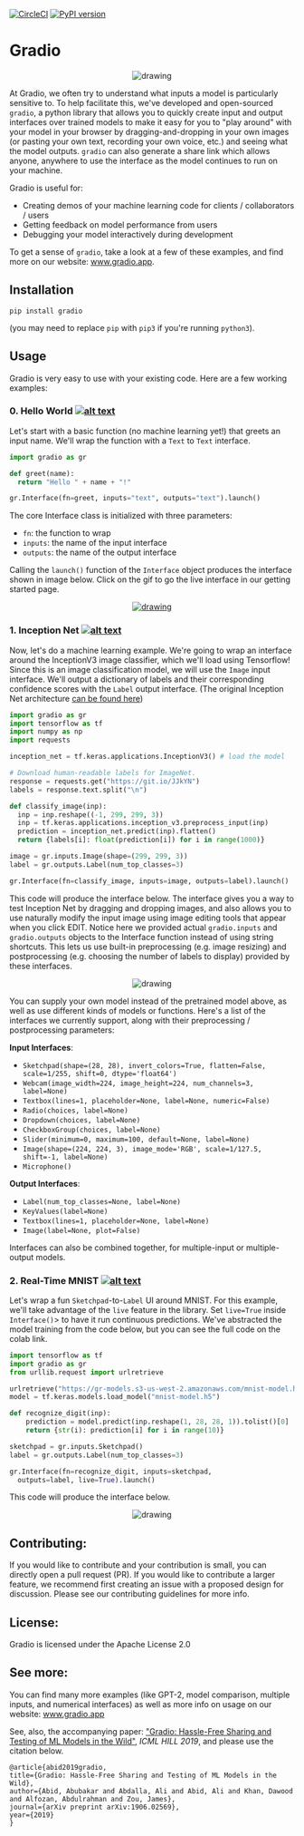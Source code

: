 [![CircleCI](https://circleci.com/gh/gradio-app/gradio.svg?style=svg)](https://circleci.com/gh/gradio-app/gradio) [![PyPI version](https://badge.fury.io/py/gradio.svg)](https://badge.fury.io/py/gradio)

# Gradio 

<p align="center">
<img src="https://i.ibb.co/m0skD0j/bert.gif" alt="drawing"/>
</p>

At Gradio, we often try to understand what inputs a model is particularly sensitive to. To help facilitate this, we've developed and open-sourced `gradio`, a python library that allows you to quickly create input and output interfaces over trained models to make it easy for you to "play around" with your model in your browser by dragging-and-dropping in your own images (or pasting your own text, recording your own voice, etc.) and seeing what the model outputs. `gradio` can also generate a share link which allows anyone, anywhere to use the interface as the model continues to run on your machine. 

Gradio is useful for:
* Creating demos of your machine learning code for clients / collaborators / users
* Getting feedback on model performance from users
* Debugging your model interactively during development

To get a sense of `gradio`, take a look at a few of these examples, and find more on our website: www.gradio.app.

## Installation
```
pip install gradio
```
(you may need to replace `pip` with `pip3` if you're running `python3`).

## Usage

Gradio is very easy to use with your existing code. Here are a few working examples:

### 0. Hello World [![alt text](https://colab.research.google.com/assets/colab-badge.svg)](https://colab.research.google.com/drive/18ODkJvyxHutTN0P5APWyGFO_xwNcgHDZ?usp=sharing)

Let's start with a basic function (no machine learning yet!) that greets an input name. We'll wrap the function with a `Text` to `Text` interface.

```python
import gradio as gr

def greet(name):
  return "Hello " + name + "!"

gr.Interface(fn=greet, inputs="text", outputs="text").launch()
```

The core Interface class is initialized with three parameters:

- `fn`: the function to wrap
- `inputs`: the name of the input interface
- `outputs`: the name of the output interface

Calling the `launch()` function of the `Interface` object produces the interface shown in image below. Click on the gif to go the live interface in our getting started page. 

<a href="https://gradio.app/getting_started#interface_4">
<p align="center">
<img src="https://i.ibb.co/T4Rqs5y/hello-name.gif" alt="drawing"/>
</p>
</a>

### 1. Inception Net [![alt text](https://colab.research.google.com/assets/colab-badge.svg)](https://colab.research.google.com/drive/1c6gQiW88wKBwWq96nqEwuQ1Kyt5LejiU?usp=sharing)

Now, let's do a machine learning example. We're going to wrap an
interface around the InceptionV3 image classifier, which we'll load
using Tensorflow! Since this is an image classification model, we will use the `Image` input interface.
We'll output a dictionary of labels and their corresponding confidence scores with the `Label` output
interface. (The original Inception Net architecture [can be found here](https://arxiv.org/abs/1409.4842))

```python
import gradio as gr
import tensorflow as tf
import numpy as np
import requests

inception_net = tf.keras.applications.InceptionV3() # load the model

# Download human-readable labels for ImageNet.
response = requests.get("https://git.io/JJkYN")
labels = response.text.split("\n")

def classify_image(inp):
  inp = inp.reshape((-1, 299, 299, 3))
  inp = tf.keras.applications.inception_v3.preprocess_input(inp)
  prediction = inception_net.predict(inp).flatten()
  return {labels[i]: float(prediction[i]) for i in range(1000)}

image = gr.inputs.Image(shape=(299, 299, 3))
label = gr.outputs.Label(num_top_classes=3)

gr.Interface(fn=classify_image, inputs=image, outputs=label).launch()
```
This code will produce the interface below. The interface gives you a way to test
Inception Net by dragging and dropping images, and also allows you to use naturally modify the input image using image editing tools that
appear when you click EDIT. Notice here we provided actual `gradio.inputs` and `gradio.outputs` objects to the Interface
function instead of using string shortcuts. This lets us use built-in preprocessing (e.g. image resizing)
and postprocessing (e.g. choosing the number of labels to display) provided by these
interfaces.

<p align="center">
<img src="https://i.ibb.co/X8KGJqB/inception-net-2.gif" alt="drawing"/>
</p>

You can supply your own model instead of the pretrained model above, as well as use different kinds of models or functions. Here's a list of the interfaces we currently support, along with their preprocessing / postprocessing parameters:

**Input Interfaces**:
- `Sketchpad(shape=(28, 28), invert_colors=True, flatten=False, scale=1/255, shift=0, dtype='float64')`
- `Webcam(image_width=224, image_height=224, num_channels=3, label=None)`
- `Textbox(lines=1, placeholder=None, label=None, numeric=False)`
- `Radio(choices, label=None)`
- `Dropdown(choices, label=None)`
- `CheckboxGroup(choices, label=None)`
- `Slider(minimum=0, maximum=100, default=None, label=None)`
- `Image(shape=(224, 224, 3), image_mode='RGB', scale=1/127.5, shift=-1, label=None)`
- `Microphone()`

**Output Interfaces**:
- `Label(num_top_classes=None, label=None)`
- `KeyValues(label=None)`
- `Textbox(lines=1, placeholder=None, label=None)`
- `Image(label=None, plot=False)`

Interfaces can also be combined together, for multiple-input or multiple-output models. 

### 2. Real-Time MNIST [![alt text](https://colab.research.google.com/assets/colab-badge.svg)](https://colab.research.google.com/drive/1LXJqwdkZNkt1J_yfLWQ3FLxbG2cAF8p4?usp=sharing)

Let's wrap a fun `Sketchpad`-to-`Label` UI around MNIST. For this example, we'll take advantage of the `live`
feature in the library. Set `live=True` inside `Interface()`> to have it run continuous predictions.
We've abstracted the model training from the code below, but you can see the full code on the colab link.

```python
import tensorflow as tf
import gradio as gr
from urllib.request import urlretrieve

urlretrieve("https://gr-models.s3-us-west-2.amazonaws.com/mnist-model.h5","mnist-model.h5")
model = tf.keras.models.load_model("mnist-model.h5")

def recognize_digit(inp):
    prediction = model.predict(inp.reshape(1, 28, 28, 1)).tolist()[0]
    return {str(i): prediction[i] for i in range(10)}

sketchpad = gr.inputs.Sketchpad()
label = gr.outputs.Label(num_top_classes=3)

gr.Interface(fn=recognize_digit, inputs=sketchpad,
  outputs=label, live=True).launch()
```

This code will produce the interface below.

<p align="center">
<img src="https://i.ibb.co/vkgZLcH/gif6.gif" alt="drawing"/>
</p>

## Contributing:
If you would like to contribute and your contribution is small, you can directly open a pull request (PR). If you would like to contribute a larger feature, we recommend first creating an issue with a proposed design for discussion. Please see our contributing guidelines for more info.

## License:
Gradio is licensed under the Apache License 2.0

## See more:

You can find many more examples (like GPT-2, model comparison, multiple inputs, and numerical interfaces) as well as more info on usage on our website: www.gradio.app

See, also, the accompanying paper: ["Gradio: Hassle-Free Sharing and Testing of ML Models in the Wild"](https://arxiv.org/pdf/1906.02569.pdf), *ICML HILL 2019*, and please use the citation below.

```
@article{abid2019gradio,
title={Gradio: Hassle-Free Sharing and Testing of ML Models in the Wild},
author={Abid, Abubakar and Abdalla, Ali and Abid, Ali and Khan, Dawood and Alfozan, Abdulrahman and Zou, James},
journal={arXiv preprint arXiv:1906.02569},
year={2019}
}
```


